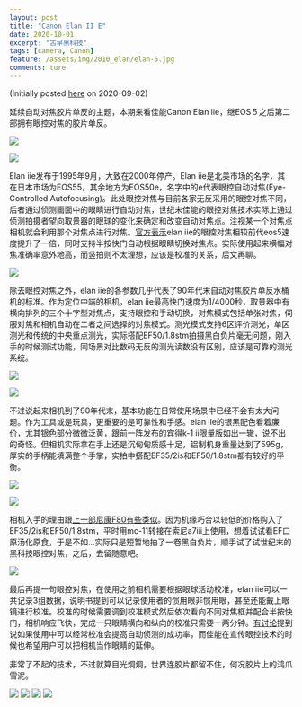 ```yaml
---
layout: post
title: "Canon Elan II E"
date: 2020-10-01
excerpt: "古早黑科技"
tags: [camera, Canon]
feature: /assets/img/2010_elan/elan-5.jpg
comments: ture
---
```

(Initially posted [here](https://post.smzdm.com/p/awx4gx7k/) on 2020-09-02)

延续自动对焦胶片单反的主题，本期来看佳能Canon Elan iie，继EOS５之后第二部拥有眼控对焦的胶片单反。

![](/assets/img/2010_elan/elan-1.jpg)

![](/assets/img/2010_elan/elan-2.jpg)

Elan iie发布于1995年9月，大致在2000年停产。Elan iie是北美市场的名字，其在日本市场为EOS55，其余地方为EOS50e，名字中的e代表眼控自动对焦(Eye-Controlled Autofocusing)。此处眼控对焦与目前各家无反采用的眼控对焦不同，后者通过侦测画面中的眼睛进行自动对焦，世纪末佳能的眼控对焦技术实际上通过侦测拍摄者望向取景器的眼球的变化来确定和改变自动对焦点。注视某一个对焦点相机就会利用那个对焦点进行对焦。[官方表示](https://global.canon/en/c-museum/product/film185.html)elan iie的眼控对焦相较前代eos5速度提升了一倍，同时支持半按快门自动根据眼睛切换对焦点。实际使用起来横幅对焦准确率意外地高，而竖拍则不太理想，应该是校准的关系，后文再聊。

![](/assets/img/2010_elan/elan-9.jpg)

除去眼控对焦之外，elan iie的各参数几乎代表了90年代末自动对焦胶片单反水桶机的标准。作为定位中端的相机，elan iie最高快门速度为1/4000秒，取景器中有横向排列的三个十字型对焦点，支持眼控和手动切换，对焦模式包括单张对焦，伺服对焦和相机自动在二者之间选择的对焦模式。测光模式支持6区评价测光，单区测光和传统的中央重点测光，实际搭配EF50/1.8stm拍摄黑白负片毫无问题，刚入手的时候测试功能，同场景对比数码无反的测光读数没有区别，应该是可靠的测光系统。

![](/assets/img/2010_elan/elan-3.jpg)

![](/assets/img/2010_elan/elan-4.jpg)

不过说起来相机到了90年代末，基本功能在日常使用场景中已经不会有太大问题。作为工具或是玩具，更重要的是可靠性和手感。elan iie的银黑配色看着廉价，尤其银色部分微微泛黄，跟前一阵发布的宾得k-1 ii限量版如出一辙，说不出的奇怪。但相机实际拿在手上还是沉甸甸质感十足，铝制机身重量达到了595g，厚实的手柄能填满整个手掌，实拍中搭配EF35/2is和EF50/1.8stm都有较好的平衡。

![](/assets/img/2010_elan/elan-6.jpg)

![](/assets/img/2010_elan/elan-7.jpg)

相机入手的理由跟[上一部尼康F80有些类似](https://taikwai.github.io/n80/)。因为机缘巧合以较低的价格购入了EF35/2is和EF50/1.8stm，平时用mc-11转接在索尼a7iii上使用，想着试试看EF口原汤化原食，于是不如...实际只是短暂地拍了一卷黑白负片，顺手试了试世纪末的黑科技眼控对焦，之后，去留随意吧。

![](/assets/img/2010_elan/elan-5.jpg)

最后再提一句眼控对焦，在使用之前相机需要根据眼球活动校准，elan iie可以一共记录3组数据，说明书提到可以记录使用者的惯用眼非惯用眼，甚至还能戴上眼镜进行校准。校准的时候需要调到校准模式然后依次看向不同对焦框并配合半按快门，相机响应飞快，完成一只眼睛横向和纵向的校准只需要一两分钟。[有讨论](https://www.zhihu.com/question/24062071/answer/26554254)提到说如果使用中可以经常校准会提高自动侦测的成功率，而佳能在宣传眼控技术的时候也希望用户可以把相机当作眼睛的延伸。

非常了不起的技术，不过就算目光炯炯，世界连胶片都留不住，何况胶片上的鸿爪雪泥。

![](/assets/img/2010_elan/elan-10.jpg)
![](/assets/img/2010_elan/elan-11.jpg)
![](/assets/img/2010_elan/elan-12.jpg)
![](/assets/img/2010_elan/elan-13.jpg)
